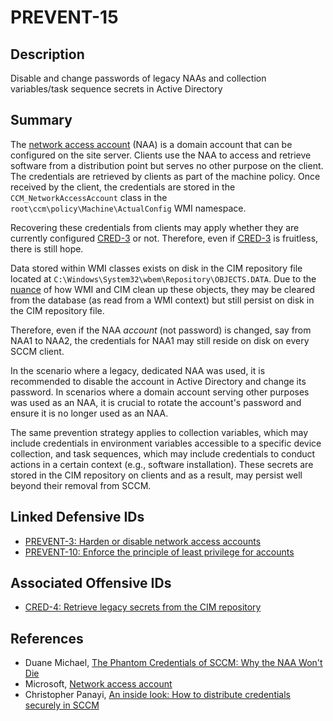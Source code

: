 # PREVENT-15

## Description
Disable and change passwords of legacy NAAs and collection variables/task sequence secrets in Active Directory

## Summary
The [network access account](https://learn.microsoft.com/en-us/mem/configmgr/core/plan-design/hierarchy/accounts#network-access-account) (NAA) is a domain account that can be configured on the site server. Clients use the NAA to access and retrieve software from a distribution point but serves no other purpose on the client. The credentials are retrieved by clients as part of the machine policy. Once received by the client, the credentials are stored in the `CCM_NetworkAccessAccount` class in the `root\ccm\policy\Machine\ActualConfig` WMI namespace.

Recovering these credentials from clients may apply whether they are currently configured [CRED-3](../CRED-3/cred-3_description.md) or not. Therefore, even if [CRED-3](../CRED-3/cred-3_description.md) is fruitless, there is still hope.

Data stored within WMI classes exists on disk in the CIM repository file located at `C:\Windows\System32\wbem\Repository\OBJECTS.DATA`. Due to the [nuance](https://github.com/mandiant/flare-wmi/blob/master/python-cim/doc/data-recovery.md) of how WMI and CIM clean up these objects, they may be cleared from the database (as read from a WMI context) but still persist on disk in the CIM repository file.

Therefore, even if the NAA _account_ (not password) is changed, say from NAA1 to NAA2, the credentials for NAA1 may still reside on disk on every SCCM client.

In the scenario where a legacy, dedicated NAA was used, it is recommended to disable the account in Active Directory and change its password. In scenarios where a domain account serving other purposes was used as an NAA, it is crucial to rotate the account's password and ensure it is no longer used as an NAA.

The same prevention strategy applies to collection variables, which may include credentials in environment variables accessible to a specific device collection, and task sequences, which may include credentials to conduct actions in a certain context (e.g., software installation). These secrets are stored in the CIM repository on clients and as a result, may persist well beyond their removal from SCCM.

## Linked Defensive IDs
- [PREVENT-3: Harden or disable network access accounts](../PREVENT-3/prevent-3_description.md)
- [PREVENT-10: Enforce the principle of least privilege for accounts](../PREVENT-10/prevent-10_description.md)

## Associated Offensive IDs
- [CRED-4: Retrieve legacy secrets from the CIM repository](../../../attack-techniques/CRED/CRED-4/cred-4_description.md)

## References
- Duane Michael, [The Phantom Credentials of SCCM: Why the NAA Won't Die](https://posts.specterops.io/the-phantom-credentials-of-sccm-why-the-naa-wont-die-332ac7aa1ab9)
- Microsoft, [Network access account](https://learn.microsoft.com/en-us/mem/configmgr/core/plan-design/hierarchy/accounts#network-access-account)
- Christopher Panayi, [An inside look: How to distribute credentials securely in SCCM](https://www.mwrcybersec.com/an-inside-look-how-to-distribute-credentials-securely-in-sccm)